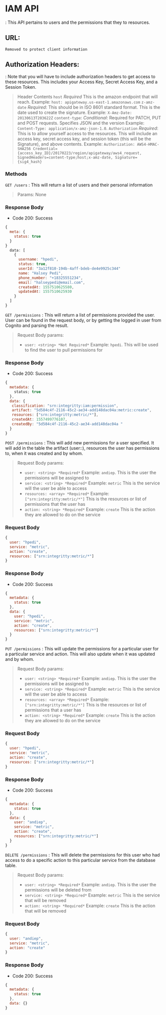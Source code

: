 # IAM API
: This API pertains to users and the permissions that they to resources.

## URL:
`Removed to protect client information`

## Authorization Headers:
: Note that you will have to include authorization headers to get access to these resources. This
includes your Access Key, Secret Access Key, and a Session Token.

> Header Contents
> `host` *Required* This is the amazon endpoint that will reach. Example: `host: apigateway.us-east-1.amazonaws.com`
> `z-amz-date` *Required*: This should be in ISO 8601 standard format. This is the date used to create the signature. Example: `X-Amz-Date: 20130613T203622Z`
> `content-type`: *Conditional*: Required for PATCH, PUT and POST requests. Specifies JSON and the version Example: `Content-Type: application/x-amz-json-1.0`.
> `Authorization` *Required*: This is to allow yourself access to the resources. This will include an access key, secret access key, and session token (this will be the Signature), and above contents. Example: `Authorization: AWS4-HMAC-SHA256 Credential={access_key_ID}/20170223/region/apigateway/aws4_request, SignedHeaders=content-type;host;x-amz-date, Signature={sig4_hash}`


### Methods
`GET /users`
: This will return a list of users and their personal information
> Params: None

### Response Body
* Code 200: Success
```javascript
{
  meta: {
    status: true
  }
}
  data: [
    {
      username: "hpedi",
      status: true,
      userId: "3a12f810-194b-4aff-bdeb-de4e9925c344"
      name: "Halsey Pedi",
      phone_number: "+18325551234",
      email: "halseypedi@email.com",
      createdAt: 1557510625580,
      updatedAt: 1557510625930
    }
  ]
}
```

`GET /permissions`
: This will return a list of permissions provided the user. User can be found in the request body, or by getting the logged in user from Cognito and parsing the result.

> Request Body params:
>  * `user: <string> *Not Required*`
> Example: `hpedi`. This will be used to find the user to pull permissions for

### Response Body
* Code 200: Success
```javascript
{
  metadata: {
    status; true
  },
  data: {
   classification: "srn:integritty:iam:permission",
   artifact: "5d584c4f-2116-45c2-ae34-add148dac04a:metric:create",
   resources: ["srn:integritty:metric/*"],
   createdAt: 1557499776107,
   createdBy: "5d584c4f-2116-45c2-ae34-add148dac04a	"
  }    
}
```

`POST /permissions`
: This will add new permissions for a user specified. It will add in the table the artifact (user:<service>:<action>), resources the user has permissions to, when it was created and by whom.

> Request Body params:
>  * `user: <string> *Required*`
> Example: `andiep`. This is the user the permissions will be assigned to
>  * `service: <string> *Required*`
> Example: `metric` This is the service will the user be able to access
>  * `resources: <array> *Required*`
> Example: `["srn:integritty:metric/*"]` This is the resources or list of permissions that the user has
>  * `action: <string> *Required*`
> Example: `create` This is the action they are allowed to do on the service

### Request Body
```javascript
{
  user: "hpedi",
  service: "metric",
  action: "create",
  resources: ["srn:integritty:metric/*"]
}
```

### Response Body
* Code 200: Success
```javascript
{
  metadata: {
    status: true
  },
  data: {
    user: "hpedi",
    service: "metric",
    action: "create",
    resources: ["srn:integritty:metric/*"]
  }   
}
```

`PUT /permissions`
: This will update the permissions for a particular user for a particular service and action. This will also update when it was updated and by whom.

> Request Body params:
>  * `user: <string> *Required*`
> Example: `andiep`. This is the user the permissions will be assigned to
>  * `service: <string> *Required*`
> Example: `metric` This is the service will the user be able to access
>  * `resources: <array> *Required*`
> Example: `["srn:integritty:metric/*"]` This is the resources or list of permissions that a user has
>  * `action: <string> *Required*`
> Example: `create` This is the action they are allowed to do on the service

### Request Body
```javascript
{
  user: "hpedi",
  service: "metric",
  action: "create",
  resources: ["srn:integritty:metric/*"]
}
```

### Response Body
* Code 200: Success
```javascript
{
  metadata: {
    status: true
  },
  data: {
    user: "andiep",
    service: "metric",
    action: "create",
    resources: ["srn:integritty:metric/*"]
  }   
}
```

`DELETE /permissions`
: This will delete the permissions for this user who had access to do a specific action to this particular service
from the database table.

> Request Body params:
>  * `user: <string> *Required*`
> Example: `andiep`. This is the user the permissions will be deleted from
>  * `service: <string> *Required*`
> Example: `metric` This is the service that will be removed
>  * `action: <string> *Required*`
> Example: `create` This is the action that will be removed

### Request Body
```javascript
{
  user: "andiep",
  service: "metric",
  action: "create"
}
```

### Response Body
* Code 200: Success
```javascript
{
  metadata: {
    status: true
  },
  data: {}
}
```
